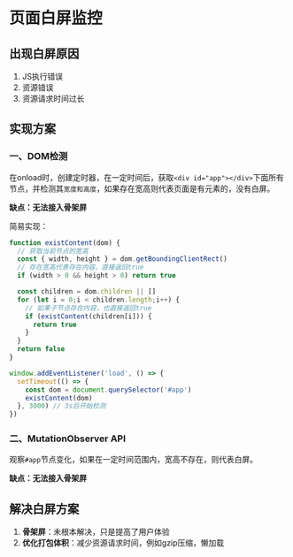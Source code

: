 # 页面白屏监控

## 出现白屏原因
1. JS执行错误
2. 资源错误
3. 资源请求时间过长

## 实现方案

### 一、DOM检测
在onload时，创建定时器，在一定时间后，获取`<div id="app"></div>`下面所有节点，并检测其`宽度和高度`，如果存在宽高则代表页面是有元素的，没有白屏。

**缺点：无法接入骨架屏**

简易实现：
```js
function existContent(dom) {
  // 获取当前节点的宽高
  const { width, height } = dom.getBoundingClientRect()
  // 存在宽高代表存在内容，直接返回true
  if (width > 0 && height > 0) return true

  const children = dom.children || []
  for (let i = 0;i < children.length;i++) {
    // 如果子节点存在内容，也直接返回true
    if (existContent(children[i])) {
      return true
    }
  }
  return false
}

window.addEventListener('load', () => {
  setTimeout(() => {
    const dom = document.querySelector('#app')
    existContent(dom)
  }, 3000) // 3s后开始检测
})
```



### 二、MutationObserver API
观察`#app`节点变化，如果在一定时间范围内，宽高不存在，则代表白屏。

**缺点：无法接入骨架屏**

## 解决白屏方案
1. **骨架屏**：未根本解决，只是提高了用户体验
2. **优化打包体积**：减少资源请求时间，例如gzip压缩，懒加载

